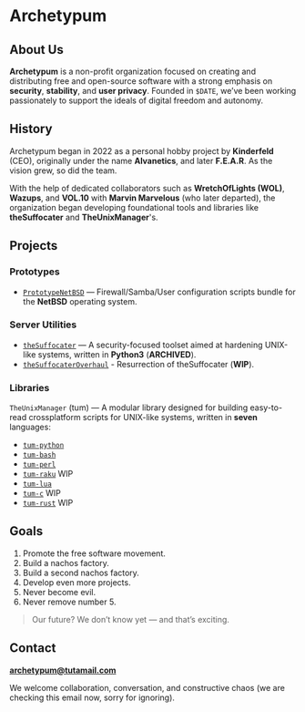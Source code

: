 # Archetypum

## About Us

**Archetypum** is a non-profit organization focused on creating and distributing free and open-source software with a strong emphasis on **security**, **stability**, and **user privacy**. Founded in `$DATE`, we’ve been working passionately to support the ideals of digital freedom and autonomy.

## History

Archetypum began in 2022 as a personal hobby project by **Kinderfeld** (CEO), originally under the name **Alvanetics**, and later **F.E.A.R**. As the vision grew, so did the team.

With the help of dedicated collaborators such as **WretchOfLights (WOL)**, **Wazups**, and **VOL.10** with **Marvin Marvelous** (who later departed), the organization began developing foundational tools and libraries like **theSuffocater** and **TheUnixManager**'s.

## Projects

### Prototypes
- [`PrototypeNetBSD`](https://github.com/Archetypum/PrototypeNetBSD) — Firewall/Samba/User configuration scripts bundle for the **NetBSD** operating system.

### Server Utilities
- [`theSuffocater`](https://github.com/Archetypum/theSuffocater) — A security-focused toolset aimed at hardening UNIX-like systems, written in **Python3** (**ARCHIVED**).
- [`theSuffocaterOverhaul`](https://github.com/Archetypum/tsfo) - Resurrection of theSuffocater (**WIP**).

### Libraries

`TheUnixManager` (tum) — A modular library designed for building easy-to-read crossplatform scripts for UNIX-like systems, written in **seven** languages:

- [`tum-python`](https://github.com/Archetypum/tum-python)
- [`tum-bash`](https://github.com/Archetypum/tum-bash)
- [`tum-perl`](https://github.com/Archetypum/tum-perl)
- [`tum-raku`](https://github.com/Archetypum/tum-raku) WIP
- [`tum-lua`](https://github.com/Archetypum/tum-lua)
- [`tum-c`](https://github.com/Archetypum/tum-c) WIP
- [`tum-rust`](https://github.com/Archetypum/tum-rust) WIP

## Goals

1. Promote the free software movement.
2. Build a nachos factory.
3. Build a second nachos factory.
4. Develop even more projects.
5. Never become evil.
6. Never remove number 5.

> Our future? We don’t know yet — and that’s exciting.

## Contact

**archetypum@tutamail.com**

We welcome collaboration, conversation, and constructive chaos (we are checking this email now, sorry for ignoring).
